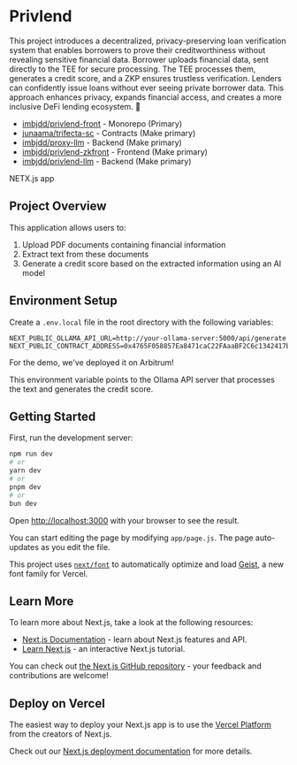 # Privlend

This project introduces a decentralized, privacy-preserving loan verification system that enables borrowers to prove their creditworthiness without revealing sensitive financial data. Borrower uploads financial data, sent directly to the TEE for secure processing. The TEE processes them, generates a credit score, and a ZKP ensures trustless verification. Lenders can confidently issue loans without ever seeing private borrower data. This approach enhances privacy, expands financial access, and creates a more inclusive DeFi lending ecosystem. 🚀

- [imbjdd/privlend-front](https://github.com/imbjdd/privlend-front) - Monorepo (Primary)
- [junaama/trifecta-sc](https://github.com/junaama/trifecta-sc) - Contracts (Make primary)
- [imbjdd/proxy-llm](https://github.com/imbjdd/proxy-llm) - Backend (Make primary)
- [imbjdd/privlend-zkfront](https://github.com/imbjdd/privlend-zkfront) - Frontend (Make primary)
- [imbjdd/privlend-llm](https://github.com/imbjdd/privlend-llm) - Backend (Make primary)

NETX.js app

## Project Overview

This application allows users to:
1. Upload PDF documents containing financial information
2. Extract text from these documents
3. Generate a credit score based on the extracted information using an AI model

## Environment Setup

Create a `.env.local` file in the root directory with the following variables:

```
NEXT_PUBLIC_OLLAMA_API_URL=http://your-ollama-server:5000/api/generate
NEXT_PUBLIC_CONTRACT_ADDRESS=0x4765F058857Ea8471caC22FAaaBF2C6c1342417b
```

For the demo, we've deployed it on Arbitrum!

This environment variable points to the Ollama API server that processes the text and generates the credit score.

## Getting Started

First, run the development server:

```bash
npm run dev
# or
yarn dev
# or
pnpm dev
# or
bun dev
```

Open [http://localhost:3000](http://localhost:3000) with your browser to see the result.

You can start editing the page by modifying `app/page.js`. The page auto-updates as you edit the file.

This project uses [`next/font`](https://nextjs.org/docs/app/building-your-application/optimizing/fonts) to automatically optimize and load [Geist](https://vercel.com/font), a new font family for Vercel.

## Learn More

To learn more about Next.js, take a look at the following resources:

- [Next.js Documentation](https://nextjs.org/docs) - learn about Next.js features and API.
- [Learn Next.js](https://nextjs.org/learn) - an interactive Next.js tutorial.

You can check out [the Next.js GitHub repository](https://github.com/vercel/next.js) - your feedback and contributions are welcome!

## Deploy on Vercel

The easiest way to deploy your Next.js app is to use the [Vercel Platform](https://vercel.com/new?utm_medium=default-template&filter=next.js&utm_source=create-next-app&utm_campaign=create-next-app-readme) from the creators of Next.js.

Check out our [Next.js deployment documentation](https://nextjs.org/docs/app/building-your-application/deploying) for more details.
